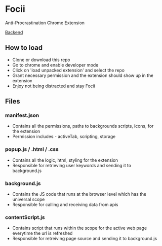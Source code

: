# Focii
Anti-Procrastination Chrome Extension

[Backend](https://github.com/Sarvesh-Thiruppathi/Focii_Backend)

## How to load
* Clone or download this repo
* Go to chrome and enable developer mode
* Click on 'load unpacked extension' and select the repo
* Grant necessary permission and the extension should show up in the extension
* Enjoy not being distracted and stay Focii

## Files
### manifest.json
* Contains all the permissions, paths to backgrounds scripts, icons, for the extension
* Permission includes - activeTab, scripting, storage

### popup.js / .html / .css
* Contains all the logic, html, styling for the extension
* Responsible for retrieving user keywords and sending it to background.js

### background.js
* Contains the JS code that runs at the browser level which has the universal scope
* Responsible for calling and receiving data from apis

### contentScript.js
* Contains script that runs within the scope for the active web page everytime the url is refreshed
* Responsible for retreiving page source and sending it to background.js